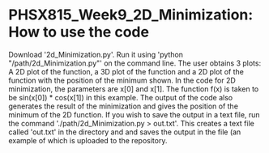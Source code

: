 # PHSX815_Week9_2D_Minimization: How to use the code

Download '2d_Minimization.py'. Run it using 'python "/path/2d_Minimization.py"' on the command line.
The user obtains 3 plots: A 2D plot of the function, a 3D plot of the function and a 2D plot of the function with the position of the minimum shown.
In the code for 2D minimization, the parameters are x[0] and x[1]. The function f(x) is taken to be sin(x[0]) * cos(x[1]) in this example. The output of the code also generates the result of the minimization and gives the position of the minimum of the 2D function. If you wish to save the output in a text file, run the command './path/2d_Minimization.py > out.txt'. This creates a text file called 'out.txt' in the directory and and saves the output in the file (an example of which is uploaded to the repository.
